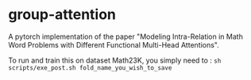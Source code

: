 # group-attention
A pytorch implementation of the paper "Modeling Intra-Relation in Math Word Problems with Different Functional Multi-Head Attentions".

To run and train this on dataset Math23K, you simply need to :
`sh scripts/exe_post.sh fold_name_you_wish_to_save`
